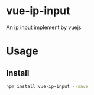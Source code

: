 # vue-ip-input
An ip input implement by vuejs

# Usage

## Install

```bash
npm install vue-ip-input --save
```

